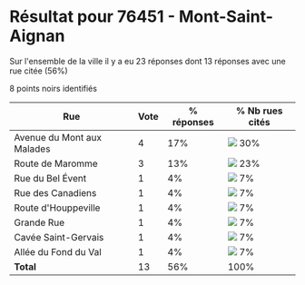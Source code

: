 # Résultat pour 76451 - Mont-Saint-Aignan

Sur l'ensemble de la ville il y a eu 23 réponses dont 13 réponses avec une rue citée (56%)

8 points noirs identifiés

| Rue | Vote | % réponses | % Nb rues cités|
|-----|------|------------|----------------|
| Avenue du Mont aux Malades | 4 | 17% | <img src="../../img/bar_30.gif" />&nbsp;30%|
| Route de Maromme | 3 | 13% | <img src="../../img/bar_23.gif" />&nbsp;23%|
| Rue du Bel Évent | 1 | 4% | <img src="../../img/bar_7.gif" />&nbsp;7%|
| Rue des Canadiens | 1 | 4% | <img src="../../img/bar_7.gif" />&nbsp;7%|
| Route d'Houppeville | 1 | 4% | <img src="../../img/bar_7.gif" />&nbsp;7%|
| Grande Rue | 1 | 4% | <img src="../../img/bar_7.gif" />&nbsp;7%|
| Cavée Saint-Gervais | 1 | 4% | <img src="../../img/bar_7.gif" />&nbsp;7%|
| Allée du Fond du Val | 1 | 4% | <img src="../../img/bar_7.gif" />&nbsp;7%|
| **Total** | 13 | 56% | 100%|
